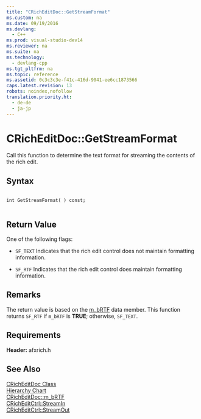 ```yaml
---
title: "CRichEditDoc::GetStreamFormat"
ms.custom: na
ms.date: 09/19/2016
ms.devlang: 
  - C++
ms.prod: visual-studio-dev14
ms.reviewer: na
ms.suite: na
ms.technology: 
  - devlang-cpp
ms.tgt_pltfrm: na
ms.topic: reference
ms.assetid: 0c3c3c3e-f41c-416d-9041-ee6cc1873566
caps.latest.revision: 13
robots: noindex,nofollow
translation.priority.ht: 
  - de-de
  - ja-jp
---
```

# CRichEditDoc::GetStreamFormat
Call this function to determine the text format for streaming the contents of the rich edit.  
  
## Syntax  
  
```  
  
int GetStreamFormat( ) const;  
  
```  
  
## Return Value  
 One of the following flags:  
  
-   `SF_TEXT` Indicates that the rich edit control does not maintain formatting information.  
  
-   `SF_RTF` Indicates that the rich edit control does maintain formatting information.  
  
## Remarks  
 The return value is based on the [m_bRTF](../vs140/CRichEditDoc--m_bRTF.md) data member. This function returns `SF_RTF` if `m_bRTF` is **TRUE**; otherwise, `SF_TEXT`.  
  
## Requirements  
 **Header:** afxrich.h  
  
## See Also  
 [CRichEditDoc Class](../vs140/CRichEditDoc-Class.md)   
 [Hierarchy Chart](../vs140/Hierarchy-Chart.md)   
 [CRichEditDoc::m_bRTF](../vs140/CRichEditDoc--m_bRTF.md)   
 [CRichEditCtrl::StreamIn](../vs140/CRichEditCtrl--StreamIn.md)   
 [CRichEditCtrl::StreamOut](../vs140/CRichEditCtrl--StreamOut.md)